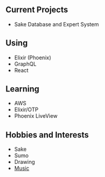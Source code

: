 ## Current Projects
- Sake Database and Expert System

## Using
- Elixir (Phoenix)
- GraphQL
- React

## Learning
- AWS
- Elixir/OTP
- Phoenix LiveView

## Hobbies and Interests
- Sake
- Sumo
- Drawing
- [Music](https://ultimatefutureweapons.bandcamp.com/)
